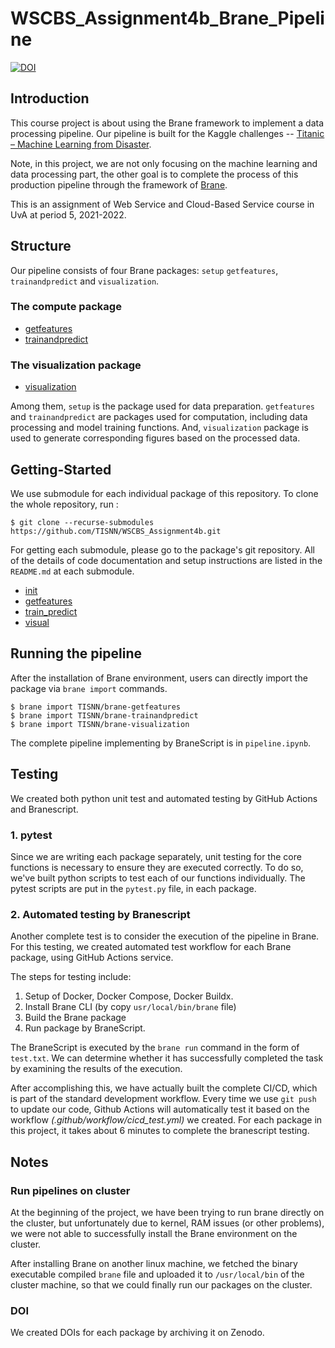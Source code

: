 # WSCBS_Assignment4b_Brane_Pipeline

[![DOI](https://zenodo.org/badge/493618913.svg)](https://zenodo.org/badge/latestdoi/493618913)

## Introduction

This course project is about using the Brane framework to implement a data processing pipeline. Our pipeline is built for the Kaggle challenges -- [Titanic – Machine Learning from Disaster](https://www.kaggle.com/c/titanic/overview). 

Note, in this project, we are not only focusing on the machine learning and data processing part, the other goal is to complete the process of this production pipeline through the framework of [Brane](https://github.com/epi-project/brane).

This is an assignment of Web Service and Cloud-Based Service course in UvA at period 5, 2021-2022.

## Structure

Our pipeline consists of four Brane packages: `setup` `getfeatures`, `trainandpredict` and `visualization`.

### The compute package
- [getfeatures](https://github.com/TISNN/brane-getfeatures)
- [trainandpredict](https://github.com/TISNN/brane-trainandpredict)

### The visualization package
- [visualization](https://github.com/TISNN/brane-visualization)

Among them, `setup` is the package used for data preparation. `getfeatures` and `trainandpredict` are packages used for computation, including data processing and model training functions. And, `visualization` package is used to generate corresponding figures based on the processed data.

## Getting-Started

We use submodule for each individual package of this repository. To clone the whole repository, run :
```shell
$ git clone --recurse-submodules https://github.com/TISNN/WSCBS_Assignment4b.git
```
For getting each submodule, please go to the package's git repository. All of the details of code documentation and setup instructions are listed in the `README.md` at each submodule.
- [init](https://github.com/TISNN/brane-setup)
- [getfeatures](https://github.com/TISNN/brane-getfeatures)
- [train_predict](https://github.com/TISNN/brane-trainandpredict)
- [visual](https://github.com/TISNN/brane-visualization)

## Running the pipeline
After the installation of Brane environment, users can directly import the package via `brane import` commands.
```shell
$ brane import TISNN/brane-getfeatures
$ brane import TISNN/brane-trainandpredict
$ brane import TISNN/brane-visualization
```

The complete pipeline implementing by BraneScript is in `pipeline.ipynb`.

## Testing
We created both python unit test and automated testing by GitHub Actions and Branescript.

### 1. pytest
Since we are writing each package separately, unit testing for the core functions is necessary to ensure they are executed correctly. To do so, we've built python scripts to test each of our functions individually. The pytest scripts are put in the `pytest.py` file, in each package.

### 2. Automated testing by Branescript
Another complete test is to consider the execution of the pipeline in Brane. For this testing, we created automated test workflow for each Brane package, using GitHub Actions service.

The steps for testing include:

1. Setup of Docker, Docker Compose, Docker Buildx.
2. Install Brane CLI (by copy `usr/local/bin/brane` file)
3. Build the Brane package
4. Run package by BraneScript.

The BraneScript is executed by the `brane run` command in the form of `test.txt`. We can determine whether it has successfully completed the task by examining the results of the execution.

After accomplishing this, we have actually built the complete CI/CD, which is part of the standard development workflow. Every time we use `git push` to update our code, Github Actions will automatically test it based on the workflow *(.github/workflow/cicd_test.yml)* we created. For each package in this project, it takes about 6 minutes to complete the branescript testing.

## Notes

### Run pipelines on cluster
At the beginning of the project, we have been trying to run brane directly on the cluster, but unfortunately due to kernel, RAM issues (or other problems), we were not able to successfully install the Brane environment on the cluster.

After installing Brane on another linux machine, we fetched the binary executable compiled `brane` file and uploaded it to `/usr/local/bin` of the cluster machine, so that we could finally run our packages on the cluster.

### DOI
We created DOIs for each package by archiving it on Zenodo.